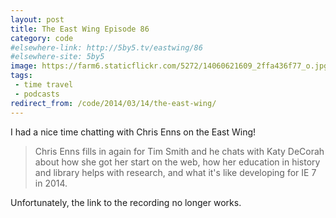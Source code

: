 ```yaml
---
layout: post
title: The East Wing Episode 86
category: code
#elsewhere-link: http://5by5.tv/eastwing/86
#elsewhere-site: 5by5
image: https://farm6.staticflickr.com/5272/14060621609_2ffa436f77_o.jpg
tags:
 - time travel
 - podcasts
redirect_from: /code/2014/03/14/the-east-wing/
---
```



I had a nice time chatting with Chris Enns on the East Wing!

> Chris Enns fills in again for Tim Smith and he chats with Katy DeCorah about how she got her start on the web, how her education in history and library helps with research, and what it's like developing for IE 7 in 2014.

<!--[Check out the episode](http://5by5.tv/eastwing/86)-->

Unfortunately, the link to the recording no longer works.